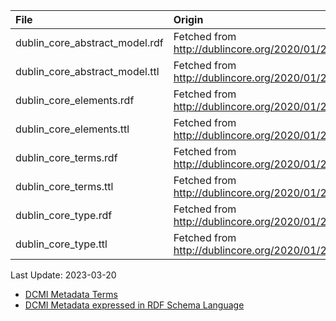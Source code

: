 | File                              | Origin                                                                            |
|:----------------------------------|:----------------------------------------------------------------------------------|
| dublin_core_abstract_model.rdf    | Fetched from <http://dublincore.org/2020/01/20/dublin_core_abstract_model.rdf>    |
| dublin_core_abstract_model.ttl    | Fetched from <http://dublincore.org/2020/01/20/dublin_core_abstract_model.ttl>    |
| dublin_core_elements.rdf          | Fetched from <http://dublincore.org/2020/01/20/dublin_core_elements.rdf>          |
| dublin_core_elements.ttl          | Fetched from <http://dublincore.org/2020/01/20/dublin_core_elements.ttl>          |
| dublin_core_terms.rdf             | Fetched from <http://dublincore.org/2020/01/20/dublin_core_terms.rdf>             |
| dublin_core_terms.ttl             | Fetched from <http://dublincore.org/2020/01/20/dublin_core_terms.ttl>             |
| dublin_core_type.rdf              | Fetched from <http://dublincore.org/2020/01/20/dublin_core_type.rdf>              |
| dublin_core_type.ttl              | Fetched from <http://dublincore.org/2020/01/20/dublin_core_type.ttl>              |

Last Update: 2023-03-20

* [DCMI Metadata Terms](https://www.dublincore.org/specifications/dublin-core/dcmi-terms/)
* [DCMI Metadata expressed in RDF Schema Language](https://www.dublincore.org/schemas/rdfs/)
